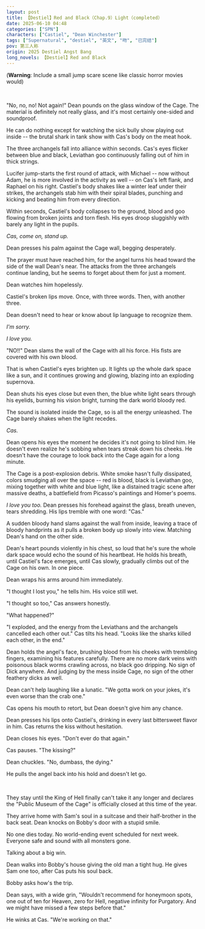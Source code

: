 ```yaml
---
layout: post
title: 【Destiel】Red and Black（Chap.9）Light（completed）
date: 2025-06-10 04:48
categories: ["SPN"]
characters: ["Castiel", "Dean Winchester"]
tags: ["Supernatural", "destiel", "英文", "吻", "已完结"]
pov: 第三人称
origin: 2025 Destiel Angst Bang
long_novels: 【Destiel】Red and Black
---
```


(**Warning**: Include a small jump scare scene like classic horror movies would)

<br>

"No, no, no! Not again!" Dean pounds on the glass window of the Cage. The material is definitely not really glass, and it's most certainly one-sided and soundproof.

He can do nothing except for watching the sick bully show playing out inside -- the brutal shark in tank show with Cas's body on the meat hook.

The three archangels fall into alliance within seconds. Cas's eyes flicker between blue and black, Leviathan goo continuously falling out of him in thick strings.

Lucifer jump-starts the first round of attack, with Michael -- now without Adam, he is more involved in the activity as well -- on Cas's left flank, and Raphael on his right. Castiel's body shakes like a winter leaf under their strikes, the archangels stab him with their spiral blades, punching and kicking and beating him from every direction.

Within seconds, Castiel's body collapses to the ground, blood and goo flowing from broken joints and torn flesh. His eyes droop sluggishly with barely any light in the pupils.

*Cas, come on, stand up.*

Dean presses his palm against the Cage wall, begging desperately.

The prayer must have reached him, for the angel turns his head toward the side of the wall Dean's near. The attacks from the three archangels continue landing, but he seems to forget about them for just a moment.

Dean watches him hopelessly.

Castiel's broken lips move. Once, with three words. Then, with another three.

Dean doesn't need to hear or know about lip language to recognize them.

*I'm sorry.*

*I love you.*

"NO!!" Dean slams the wall of the Cage with all his force. His fists are covered with his own blood.

That is when Castiel's eyes brighten up. It lights up the whole dark space like a sun, and it continues growing and glowing, blazing into an exploding supernova.

Dean shuts his eyes close but even then, the blue white light sears through his eyelids, burning his vision bright, turning the dark world bloody red.

The sound is isolated inside the Cage, so is all the energy unleashed. The Cage barely shakes when the light recedes.

*Cas.*

Dean opens his eyes the moment he decides it's not going to blind him. He doesn't even realize he's sobbing when tears streak down his cheeks. He doesn't have the courage to look back into the Cage again for a long minute.

The Cage is a post-explosion debris. White smoke hasn't fully dissipated, colors smudging all over the space -- red is blood, black is Leviathan goo, mixing together with white and blue light, like a distained tragic scene after massive deaths, a battlefield from Picasso's paintings and Homer's poems.

*I love you too.* Dean presses his forehead against the glass, breath uneven, tears shredding. His lips tremble with one word: "Cas."

A sudden bloody hand slams against the wall from inside, leaving a trace of bloody handprints as it pulls a broken body up slowly into view. Matching Dean's hand on the other side.

Dean's heart pounds violently in his chest, so loud that he's sure the whole dark space would echo the sound of his heartbeat. He holds his breath, until Castiel's face emerges, until Cas slowly, gradually climbs out of the Cage on his own. In one piece.

Dean wraps his arms around him immediately.

"I thought I lost you," he tells him. His voice still wet.

"I thought so too," Cas answers honestly.

"What happened?"

"I exploded, and the energy from the Leviathans and the archangels cancelled each other out." Cas tilts his head. "Looks like the sharks killed each other, in the end."

Dean holds the angel's face, brushing blood from his cheeks with trembling fingers, examining his features carefully. There are no more dark veins with poisonous black worms crawling across, no black goo dripping. No sign of Dick anywhere. And judging by the mess inside Cage, no sign of the other feathery dicks as well.

Dean can't help laughing like a lunatic. "We gotta work on your jokes, it's even worse than the crab one."

Cas opens his mouth to retort, but Dean doesn't give him any chance.

Dean presses his lips onto Castiel's, drinking in every last bittersweet flavor in him. Cas returns the kiss without hesitation.

Dean closes his eyes. "Don't ever do that again."

Cas pauses. "The kissing?"

Dean chuckles. "No, dumbass, the dying."

He pulls the angel back into his hold and doesn't let go.

<br>

They stay until the King of Hell finally can't take it any longer and declares the "Public Museum of the Cage" is officially closed at this time of the year.

They arrive home with Sam's soul in a suitcase and their half-brother in the back seat. Dean knocks on Bobby's door with a stupid smile.

No one dies today. No world-ending event scheduled for next week. Everyone safe and sound with all monsters gone.

Talking about a big win.

Dean walks into Bobby's house giving the old man a tight hug. He gives Sam one too, after Cas puts his soul back.

Bobby asks how's the trip.

Dean says, with a wide grin, "Wouldn't recommend for honeymoon spots, one out of ten for Heaven, zero for Hell, negative infinity for Purgatory. And we might have missed a few steps before that."

He winks at Cas. "We're working on that."

